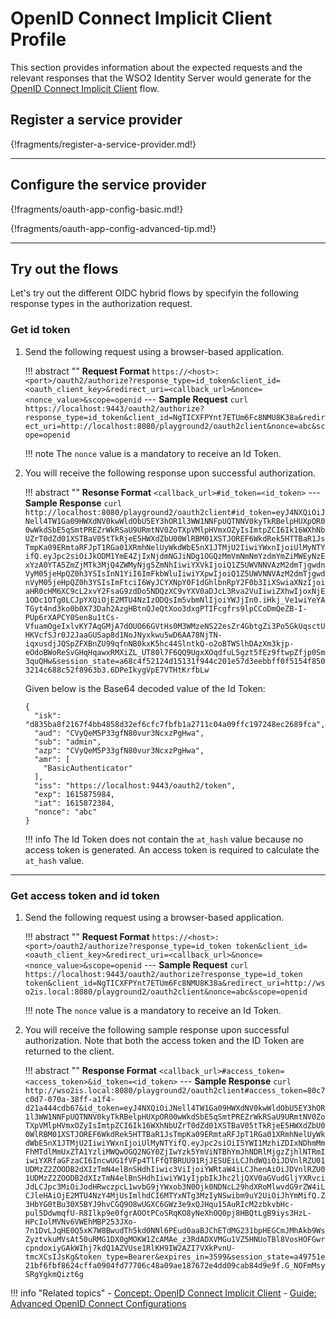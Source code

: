 # OpenID Connect Implicit Client Profile

This section provides information about the expected requests and the
relevant responses that the WSO2 Identity Server would generate for the
[OpenID Connect Implicit Client](../../../references/concepts/authentication/implicit-client-profile/) flow.

## Register a service provider

{!fragments/register-a-service-provider.md!}

---

## Configure the service provider

{!fragments/oauth-app-config-basic.md!}

{!fragments/oauth-app-config-advanced-tip.md!}

---

## Try out the flows

Let's try out the different OIDC hybrid flows by specifyin the following response types in the authorization request.

### Get id token

1. Send the following request using a browser-based application.

    !!! abstract ""
        **Request Format**
        ```
        https://<host>:<port>/oauth2/authorize?response_type=id_token&client_id=<oauth_client_key>&redirect_uri=<callback_url>&nonce=<nonce_value>&scope=openid
        ```
        ---
        **Sample Request**
        ```curl
        https://localhost:9443/oauth2/authorize?response_type=id_token&client_id=NgTICXFPYnt7ETUm6Fc8NMU8K38a&redirect_uri=http://localhost:8080/playground2/oauth2client&nonce=abc&scope=openid
        ```

    !!! note
        The `nonce` value is a mandatory to receive an Id Token.
    
2. You will receive the following response upon successful authorization. 

    !!! abstract ""
        **Resonse Format**
        ```
        <callback_url>#id_token=<id_token>
        ```
        ---
        **Sample Response**
        ```curl
        http://localhost:8080/playground2/oauth2client#id_token=eyJ4NXQiOiJNell4TW1Ga09HWXdNV0kwWldObU5EY3hOR1l3WW1NNFpUQTNNV0kyTkRBelpHUXpOR00wWkdSbE5qSmtPREZrWkRSaU9URmtNV0ZoTXpVMlpHVmxOZyIsImtpZCI6Ik16WXhNbUZrT0dZd01XSTBaV05tTkRjeE5HWXdZbU00WlRBM01XSTJOREF6WkdRek5HTTBaR1JsTmpKa09ERmtaRFJpT1RGa01XRmhNelUyWkdWbE5nX1JTMjU2IiwiYWxnIjoiUlMyNTYifQ.eyJpc2siOiJkODM1YmE4ZjIxNjdmNGJiNDg1OGQzMmVmNmNmYzdmYmZiMWEyNzExYzA0YTA5ZmZjMTk3MjQ4ZWMyNjg5ZmNhIiwiYXVkIjoiQ1Z5UWVNNVAzM2dmTjgwdnVyM05jeHpQZ0h3YSIsInN1YiI6ImFkbWluIiwiYXpwIjoiQ1Z5UWVNNVAzM2dmTjgwdnVyM05jeHpQZ0h3YSIsImFtciI6WyJCYXNpY0F1dGhlbnRpY2F0b3IiXSwiaXNzIjoiaHR0cHM6XC9cL2xvY2FsaG9zdDo5NDQzXC9vYXV0aDJcL3Rva2VuIiwiZXhwIjoxNjE1ODc1OTg0LCJpYXQiOjE2MTU4NzIzODQsIm5vbmNlIjoiYWJjIn0.iHkj_Ve1wiYeYATGyt4nd3ko0b0X73Dah2AzgHBtnQJeQtXoo3dxgPTIFcgfrs9lpCCoDmQeZB-I-PUp6rXAPCY0Sen8u1tCs-VfuamOgeIxlvKY7AqGMjA7dOUO66GVtHs0M3WMzeNS22esZr4GbtgZi3Po5GkUqsctUHKVcfSJr0J2JaaGUSap8d1NoJNyxkwu5wD6AA78NjTN-iqxusdjJQSpZFXBnZU99qfnNB0kxK5hc44SlntkQ-o2oBTWSlhDAzXm3kjp-eOdoBWoReSvGHqHqawxRMXiZL_UT80l7F6QQ9UgxXOqdfuL5gzt5fEz9ftwpZfjp0Sm3quQHw&session_state=a68c4f52124d15131f944c201e57d3eebbff0f5154f8503214c688c52f8963b3.6DPeIkygVpE7VTHtKrfbLw
        ```

    Given below is the Base64 decoded value of the Id Token:
    
    ```
    {
      "isk": "d835ba8f2167f4bb4858d32ef6cfc7fbfb1a2711c04a09ffc197248ec2689fca",
      "aud": "CVyQeM5P33gfN80vur3NcxzPgHwa",
      "sub": "admin",
      "azp": "CVyQeM5P33gfN80vur3NcxzPgHwa",
      "amr": [
        "BasicAuthenticator"
      ],
      "iss": "https://localhost:9443/oauth2/token",
      "exp": 1615875984,
      "iat": 1615872384,
      "nonce": "abc"
    }
    ```

    !!! info
        The Id Token does not contain the `at_hash` value because no access token is generated. An access token is required to 
        calculate the `at_hash` value.

---

### Get access token and id token

1. Send the following request using a browser-based application.

    !!! abstract ""
        **Request Format**
        ```
        https://<host>:<port>/oauth2/authorize?response_type=id_token token&client_id=<oauth_client_key>&redirect_uri=<callback_url>&nonce=<nonce_value>&scope=openid
        ```
        ---
        **Sample Request**
        ```curl
        https://localhost:9443/oauth2/authorize?response_type=id_token token&client_id=NgTICXFPYnt7ETUm6Fc8NMU8K38a&redirect_uri=http://wso2is.local:8080/playground2/oauth2client&nonce=abc&scope=openid
        ```

    !!! note
        The `nonce` value is a mandatory to receive an Id Token.

2. You will receive the following sample response upon successful authorization. Note that both the access token and the ID Token are returned to the client.

    !!! abstract ""
        **Response Format**
        ```
        <callback_url>#access_token=<access_token>&id_token=<id_token>
        ```
        ---
        **Sample Response**
        ```curl
        http://wso2is.local:8080/playground2/oauth2client#access_token=80c7c0d7-070a-38ff-a1f4-d21a444cdb67&id_token=eyJ4NXQiOiJNell4TW1Ga09HWXdNV0kwWldObU5EY3hOR1l3WW1NNFpUQTNNV0kyTkRBelpHUXpOR00wWkdSbE5qSmtPREZrWkRSaU9URmtNV0ZoTXpVMlpHVmxOZyIsImtpZCI6Ik16WXhNbUZrT0dZd01XSTBaV05tTkRjeE5HWXdZbU00WlRBM01XSTJOREF6WkdRek5HTTBaR1JsTmpKa09ERmtaRFJpT1RGa01XRmhNelUyWkdWbE5nX1JTMjU2IiwiYWxnIjoiUlMyNTYifQ.eyJpc2siOiI5YWI1MzhiZDIxNDhmMmFhMTdlMmUxZTA1YzliMWQwOGQ2NGY0ZjIwYzk5YmViNTBhYmJhNDRlMjgzZjhlNTRmIiwiYXRfaGFzaCI6IncwUG1fVFp4TlFfQTBRUU91RjJESUEiLCJhdWQiOiJDVnlRZU01UDMzZ2ZOODB2dXIzTmN4elBnSHdhIiwic3ViIjoiYWRtaW4iLCJhenAiOiJDVnlRZU01UDMzZ2ZOODB2dXIzTmN4elBnSHdhIiwiYW1yIjpbIkJhc2ljQXV0aGVudGljYXRvciJdLCJpc3MiOiJodHRwczpcL1wvbG9jYWxob3N0Ojk0NDNcL29hdXRoMlwvdG9rZW4iLCJleHAiOjE2MTU4NzY4MjUsImlhdCI6MTYxNTg3MzIyNSwibm9uY2UiOiJhYmMifQ.Z3HbYG0tBu30X5BYJ9hvCGQ9O8wUGXC6GWz3e9xQJHqu15AuRIcM2zbkvbHc-pul5DdwmqfU-R8Ilkp9e0fgrAOOtPCoSRqKO8yNeXhOQ0pj8HBQtLgB9iys3HzL-HPcIolMVNv6VWEhMBP253JXo-7n1DvLJqHE0Q5xK7W8BwudTh5kd0NNl6PEud0aaBJChETdMG231bpHEGCmJMhAkb9WsZyztvkuMVsAt50uRMG1DX0gMOKW1ZcAMAe_z3RdADXVMGu1VZ5HNUoTBl8VosHOFGwrcpndoxiyGAkWIhj7kdQ1AZVUse1RlKH9IW2AZI7VXkPvnU-tmcXCsIJsKg&token_type=Bearer&expires_in=3599&session_state=a49751e21bf6fbf8624cffa0904fd77706c48a09ae187672e4dd09cab84d9e9f.G_NOFmMsySRgYgkmQizt6g
        ```

!!! info "Related topics"
    - [Concept: OpenID Connect Implicit Client](../../../references/concepts/authentication/implicit-client-profile/)
    - [Guide: Advanced OpenID Connect Configurations](../../../guides/login/oauth-app-config-advanced)
    
